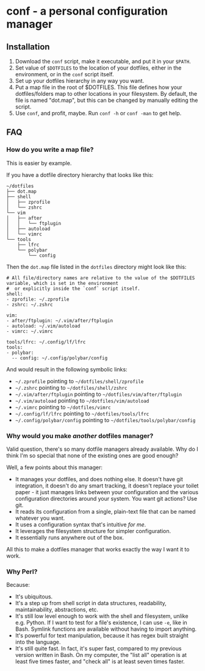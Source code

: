 # conf - a personal configuration manager
## Installation
1. Download the `conf` script, make it executable, and put it in your `$PATH`.
2. Set value of `$DOTFILES` to the location of your dotfiles, either in the environment, or in the `conf` script itself.
3. Set up your dotfiles hierarchy in any way you want.
3. Put a map file in the root of $DOTFILES.
   This file defines how your dotfiles/folders map to other locations in your filesystem.
   By default, the file is named "dot.map", but this can be changed by manually editing the script.
4. Use `conf`, and profit, maybe. Run `conf -h` or `conf -man` to get help.

## FAQ
### How do you write a map file?
This is easier by example.

If you have a dotfile directory hierarchy that looks like this:

```
~/dotfiles
├── dot.map
├── shell
│   ├── zprofile
│   └── zshrc
└── vim
│   ├── after
│   │   └── ftplugin
│   ├── autoload
│   └── vimrc
└── tools
    ├── lfrc
    └── polybar
        └── config

```

Then the `dot.map` file listed in the `dotfiles` directory might look like this:

```map
# All file/directory names are relative to the value of the $DOTFILES variable, which is set in the environment
#  or explicitly inside the `conf` script itself.
shell:
- zprofile: ~/.zprofile
- zshrc: ~/.zshrc

vim:
- after/ftplugin: ~/.vim/after/ftplugin
- autoload: ~/.vim/autoload
- vimrc: ~/.vimrc

tools/lfrc: ~/.config/lf/lfrc
tools:
- polybar:
  -- config: ~/.config/polybar/config
```

And would result in the following symbolic links:

* `~/.zprofile` pointing to `~/dotfiles/shell/zprofile`
* `~/.zshrc` pointing to `~/dotfiles/shell/zshrc`
* `~/.vim/after/ftplugin` pointing to `~/dotfiles/vim/after/ftplugin`
* `~/.vim/autoload` pointing to `~/dotfiles/vim/autoload`
* `~/.vimrc` pointing to `~/dotfiles/vimrc`
* `~/.config/lf/lfrc` pointing to `~/dotfiles/tools/lfrc`
* `~/.config/polybar/config` pointing to `~/dotfiles/tools/polybar/config`

### Why would you make _another_ dotfiles manager?
Valid question, there's so many dotfile managers already available.
Why do I think I'm so special that none of the existing ones are good enough?

Well, a few points about this manager:

* It manages your dotfiles, and does nothing else.
  It doesn't have git integration, it doesn't do any smart tracking, it doesn't replace your toilet paper - it just manages links between your configuration and the various configuration directories around your system.
  You want git actions? Use git.
* It reads its configuration from a single, plain-text file that can be named whatever you want.
* It uses a configuration syntax that's intuitive _for me_.
* It leverages the filesystem structure for simpler configuration.
* It essentially runs anywhere out of the box.

All this to make a dotfiles manager that works exactly the way I want it to work.

### Why Perl?
Because:

* It's ubiquitous.
* It's a step up from shell script in data structures, readability, maintainability, abstractions, etc.
* It's still low level enough to work with the shell and filesystem, unlike e.g. Python.
  If I want to test for a file's existence, I can use `-e`, like in Bash.
  Symlink functions are available without having to import anything.
* It's powerful for text manipulation, because it has regex built straight into the language.
* It's still quite fast.
  In fact, it's super fast, compared to my previous version written in Bash.
  On my computer, the "list all" operation is at least five times faster, and "check all" is at least seven times faster.
